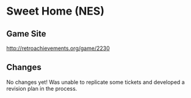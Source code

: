 # Sweet Home (NES)

## Game Site
http://retroachievements.org/game/2230

## Changes
No changes yet! Was unable to replicate some tickets and developed a revision plan in the process.